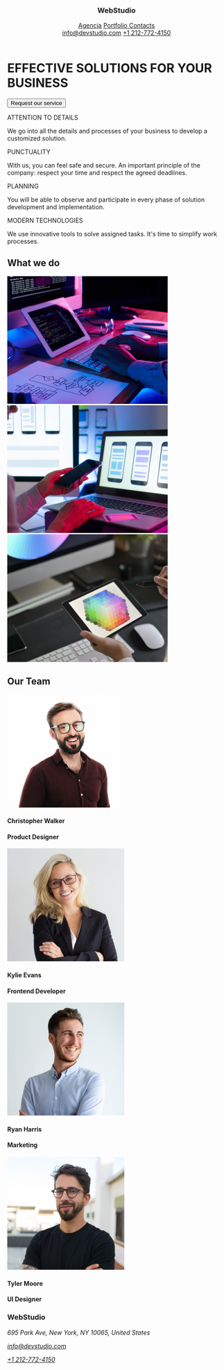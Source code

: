 <!DOCTYPE html>
<html lang="en">
  <head>
    <meta charset="UTF-8" />
    <meta http-equiv="X-UA-Compatible" content="IE=edge" />
    <meta name="viewport" content="width=device-width, initial-scale=1.0" />
    <link rel="preconnect" href="https://fonts.googleapis.com">
    <link rel="preconnect" href="https://fonts.gstatic.com" crossorigin>
    <link href="https: //fonts.googleapis.com/css2?family= Roboto & display rodzina= Raleway:wght@700 &rodzina= Roboto:waga@400;500;700;900 & swap" rel="stylesheet">
    <link rel="stylesheet" href="css/style.css" >
  </head>
  <body>
    <div class="main-page">
      <header class="container">
        <h3 class="webstudio">
          <span class="blue">Web</span><span class="black">Studio</span>
        </h3>
        <div class="group_1">
          <a href="index.html" class="studio">Agencja</a>
          <a href="portfolio.html" class="color-black space"> Portfolio </a>
          <a href="" class="nav-black space">Contacts</a>
        </div>
        <a class="mail-page1" href="mailto:info@devstudio.com"
          >info@devstudio.com</a
        >
        <a class="tel" href="tel:+1 212-772-4150">+1 212-772-4150</a>
      </header>
        <div class="title_index">
          <p class="button">
            <h1 class="title_h1">EFFECTIVE SOLUTIONS FOR YOUR BUSINESS</h1></p>
            <div class="container">
            <input class="button1" type="submit" value="Request our service" />
            </div>
        </div>
      <div class="our_strengths container">
        <div class="feature1">
            <p class="line-high size">ATTENTION TO DETAILS</p>
            <p class="line-low size">
              We go into all the details and processes of your business to
              develop a customized solution.
            </p>
        </div>
          <div class="feature2">
            <p class="line-high size">PUNCTUALITY</p>
            <p class="line-low size">
              With us, you can feel safe and secure. An important principle of
              the company: respect your time and respect the agreed deadlines.
            </p>
          </div>
          <div class="feature3">
            <p class="line-high size">PLANNING</p>
            <p class="line-low size">
              You will be able to observe and participate in every phase of
              solution development and implementation.
            </p>
          </div>
          <div class="feature4">
            <p class="line-high size">MODERN TECHNOLOGIES</p>
            <p class="line-low size">
              We use innovative tools to solve assigned tasks. It's time to
              simplify work processes.
            </p>
          </div>
      </div>
      <div class="what_we_do ">
        <h2 class="what_we_do_title">What we do</h2>
        <div class="container">
        <div class="box1">
          <img
            src="images/programer.png"
            alt="programer"
            width="370px"
            height="294px"
          />
        </div>
        <div class="box2">
          <img
            src="images/conect.png"
            alt="conect" 
            width="370px"
            height="294px"
          />
        </div>
        <div class="box3">
          <img
            src="images/graphic.png"
            alt="graphic"
            width="370px"
            height="294px"
          />
        </div>
      </div>
      </div>
      <div class="our_team">
        <h2 class="our_team_name">Our Team</h2>
        <div class="team container">
          <div class="card1">
            <img
              src="images/christopher.jpg"
              alt="Christopher"
              width="270px"
              height="260px"
            />
            <h4 class="name-black space_team">Christopher Walker</h4>
            <h4 class="space_team">Product Designer</h4>
          </div>
          <div class="card2">
            <img
              src="images/kylie.jpg"
              alt="Kylie"
              width="270px"
              height="260px"
            />
            <h4 class="name-black space_team">Kylie Evans</h4>
            <h4 class="space_team">Frontend Developer</h4>
          </div>
          <div class="card3">
            <img
              src="images/ryan.jpg"
              alt="Ryan"
              width="270px"
              height="260px"
            />
            <h4 class="name-black space_team">Ryan Harris</h4>
            <h4 class="space_team">Marketing</h4>
          </div>
          <div class="card4">
            <img
              src="images/tyler.jpg"
              alt="Tyler"
              width="270px"
              height="260px"
            />
            <h4 class="name-black space_team">Tyler Moore</h4>
            <h4 class="space_team">UI Designer</h4>
          </div>
        </div>
      </div>
      <div class="basement">
        <footer>
          <h3 class="webstudio2">
           <span class="blue">Web</span><span class="white">Studio</span>
          </h3>
          <address>
            <p class="space_footerp">695 Park Ave, New York, NY 10065, United States</p>
             <p><a class="mail-page1-down" href="mailto:info@devstudio.com" class="mail-page1">info@devstudio.com</a></p>
            <p><a class="tel-down" href="tel:+1 212-772-4150" class="tel">+1 212-772-4150</a></p>
          </address>
        </footer>
      </div>
    </div>
  </body>
</html>
